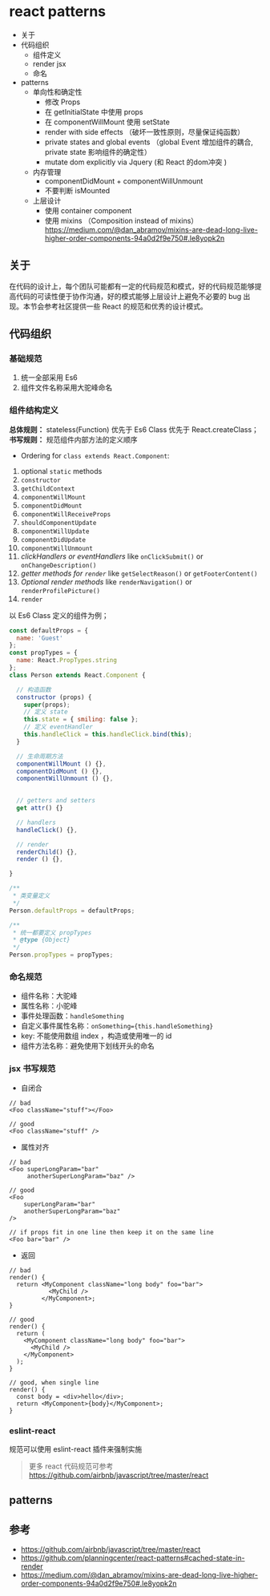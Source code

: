 # react patterns

- 关于
- 代码组织
    - 组件定义
    - render jsx 
    - 命名
- patterns
    - 单向性和确定性
        - 修改 Props 
        - 在 getInitialState 中使用 props 
        - 在 componentWillMount 使用 setState
        - render with side effects （破坏一致性原则，尽量保证纯函数）
        - private states and global events （global Event 增加组件的耦合, private state 影响组件的确定性）
        - mutate dom explicitly via Jquery (和 React 的dom冲突 )
    - 内存管理
        - componentDidMount + componentWillUnmount
        - 不要判断 isMounted
    - 上层设计
        - 使用 container component
        - 使用 mixins （Composition instead of mixins）https://medium.com/@dan_abramov/mixins-are-dead-long-live-higher-order-components-94a0d2f9e750#.le8yopk2n


## 关于

在代码的设计上，每个团队可能都有一定的代码规范和模式，好的代码规范能够提高代码的可读性便于协作沟通，好的模式能够上层设计上避免不必要的 bug 出现。本节会参考社区提供一些 React 的规范和优秀的设计模式。

## 代码组织

### 基础规范

1. 统一全部采用 Es6
2. 组件文件名称采用大驼峰命名

### 组件结构定义

**总体规则：** stateless(Function) 优先于 Es6 Class 优先于 React.createClass；
**书写规则：** 规范组件内部方法的定义顺序

- Ordering for `class extends React.Component`:

1. optional `static` methods
1. `constructor`
1. `getChildContext`
1. `componentWillMount`
1. `componentDidMount`
1. `componentWillReceiveProps`
1. `shouldComponentUpdate`
1. `componentWillUpdate`
1. `componentDidUpdate`
1. `componentWillUnmount`
1. *clickHandlers or eventHandlers* like `onClickSubmit()` or `onChangeDescription()`
1. *getter methods for `render`* like `getSelectReason()` or `getFooterContent()`
1. *Optional render methods* like `renderNavigation()` or `renderProfilePicture()`
1. `render`

以 Es6 Class 定义的组件为例；

```js
const defaultProps = {
  name: 'Guest'
};
const propTypes = {
  name: React.PropTypes.string
};
class Person extends React.Component {

  // 构造函数
  constructor (props) {
    super(props);
    // 定义 state
    this.state = { smiling: false };
    // 定义 eventHandler
    this.handleClick = this.handleClick.bind(this);
  }

  // 生命周期方法
  componentWillMount () {},
  componentDidMount () {},
  componentWillUnmount () {},
  

  // getters and setters
  get attr() {}

  // handlers
  handleClick() {},

  // render
  renderChild() {},
  render () {},

}

/**
 * 类变量定义
 */
Person.defaultProps = defaultProps;

/**
 * 统一都要定义 propTypes
 * @type {Object}
 */
Person.propTypes = propTypes;
```

### 命名规范 

- 组件名称：大驼峰
- 属性名称：小驼峰
- 事件处理函数：`handleSomething` 
- 自定义事件属性名称：`onSomething={this.handleSomething}`
- key: 不能使用数组 index ，构造或使用唯一的 id
- 组件方法名称：避免使用下划线开头的命名

### jsx 书写规范 

- 自闭合
```
// bad
<Foo className="stuff"></Foo>

// good
<Foo className="stuff" />
```

- 属性对齐
```
// bad
<Foo superLongParam="bar"
     anotherSuperLongParam="baz" />

// good
<Foo
    superLongParam="bar"
    anotherSuperLongParam="baz"
/>

// if props fit in one line then keep it on the same line
<Foo bar="bar" />
```

- 返回 
```
// bad
render() {
  return <MyComponent className="long body" foo="bar">
           <MyChild />
         </MyComponent>;
}

// good
render() {
  return (
    <MyComponent className="long body" foo="bar">
      <MyChild />
    </MyComponent>
  );
}

// good, when single line
render() {
  const body = <div>hello</div>;
  return <MyComponent>{body}</MyComponent>;
}
```

### eslint-react 

规范可以使用 eslint-react 插件来强制实施

> 更多 react 代码规范可参考 https://github.com/airbnb/javascript/tree/master/react

## patterns 


## 参考

- https://github.com/airbnb/javascript/tree/master/react
- https://github.com/planningcenter/react-patterns#cached-state-in-render
- https://medium.com/@dan_abramov/mixins-are-dead-long-live-higher-order-components-94a0d2f9e750#.le8yopk2n

